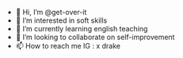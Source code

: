- 👋 Hi, I’m @get-over-it
- 👀 I’m interested in soft skills
- 🌱 I’m currently learning english teaching
- 💞️ I’m looking to collaborate on self-improvement
- 📫 How to reach me IG : x drake

<!---
get-over-it/get-over-it is a ✨ special ✨ repository because its `README.md` (this file) appears on your GitHub profile.
You can click the Preview link to take a look at your changes.
--->
